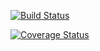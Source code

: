 


[![Build Status](https://travis-ci.org/beejay1293/iReporter.svg?branch=get-specific-redflag)](https://travis-ci.org/beejay1293/iReporter)

[![Coverage Status](https://coveralls.io/repos/github/beejay1293/iReporter/badge.svg?branch=get-specific-redflag)](https://coveralls.io/github/beejay1293/iReporter?branch=get-specific-redflag)
